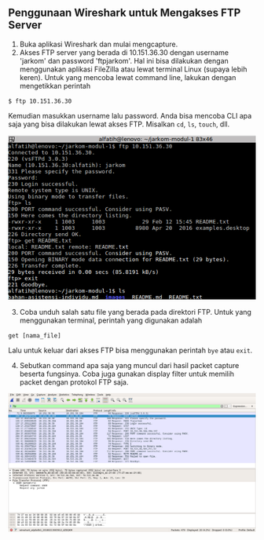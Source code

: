 ## Penggunaan Wireshark untuk Mengakses FTP Server

1. Buka aplikasi Wireshark dan mulai mengcapture.
2. Akses FTP server yang berada di 10.151.36.30 dengan username 'jarkom' dan password 'ftpjarkom'. Hal ini bisa dilakukan dengan menggunakan aplikasi FileZilla atau lewat terminal Linux (supaya lebih keren). Untuk yang mencoba lewat command line, lakukan dengan mengetikkan perintah

```
$ ftp 10.151.36.30
```

Kemudian masukkan username lalu password. Anda bisa mencoba CLI apa saja yang bisa dilakukan lewat akses FTP. Misalkan `cd`, `ls`, `touch`, dll.

![AksesFTP](/images/ftp.png)

3. Coba unduh salah satu file yang berada pada direktori FTP. Untuk yang menggunakan terminal, perintah yang digunakan adalah

```
get [nama_file]
```

Lalu untuk keluar dari akses FTP bisa menggunakan perintah `bye` atau `exit`.

4. Sebutkan command apa saja yang muncul dari hasil packet capture beserta fungsinya. Coba juga gunakan display filter untuk memilih packet dengan protokol FTP saja.

![CaptureFTP](/images/ws-ftp.png)